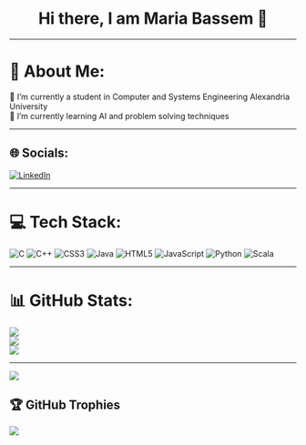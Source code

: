 <h1 align="center">Hi there, I am Maria Bassem 👋</h1> 

---

# 💫 About Me:
🔭 I’m currently a student in Computer and Systems Engineering Alexandria University<br>🌱 I’m currently learning AI and problem solving techniques

---

## 🌐 Socials:
[![LinkedIn](https://img.shields.io/badge/LinkedIn-%230077B5.svg?logo=linkedin&logoColor=white)](https://www.linkedin.com/in/maria-bassem-6931a3246/) 

---

# 💻 Tech Stack:
![C](https://img.shields.io/badge/c-%2300599C.svg?style=for-the-badge&logo=c&logoColor=white) ![C++](https://img.shields.io/badge/c++-%2300599C.svg?style=for-the-badge&logo=c%2B%2B&logoColor=white) ![CSS3](https://img.shields.io/badge/css3-%231572B6.svg?style=for-the-badge&logo=css3&logoColor=white) ![Java](https://img.shields.io/badge/java-%23ED8B00.svg?style=for-the-badge&logo=java&logoColor=white) ![HTML5](https://img.shields.io/badge/html5-%23E34F26.svg?style=for-the-badge&logo=html5&logoColor=white) ![JavaScript](https://img.shields.io/badge/javascript-%23323330.svg?style=for-the-badge&logo=javascript&logoColor=%23F7DF1E) ![Python](https://img.shields.io/badge/python-3670A0?style=for-the-badge&logo=python&logoColor=ffdd54) ![Scala](https://img.shields.io/badge/scala-%23DC322F.svg?style=for-the-badge&logo=scala&logoColor=white)

---

# 📊 GitHub Stats:
![](https://github-readme-stats.vercel.app/api?username=MariaBassem123&theme=radical&hide_border=false&include_all_commits=false&count_private=false)<br/>
![](https://github-readme-streak-stats.herokuapp.com/?user=MariaBassem123&theme=radical&hide_border=false)<br/>
![](https://github-readme-stats.vercel.app/api/top-langs/?username=MariaBassem123&theme=radical&hide_border=false&include_all_commits=false&count_private=false&layout=compact)

---
[![](https://visitcount.itsvg.in/api?id=MariaBassem123&icon=0&color=0)](https://visitcount.itsvg.in)

## 🏆 GitHub Trophies
![](https://github-profile-trophy.vercel.app/?username=MariaBassem123&theme=radical&no-frame=false&no-bg=true&margin-w=4)

<!-- Proudly created with GPRM ( https://gprm.itsvg.in ) -->
